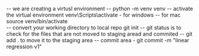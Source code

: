 -- we are creating  a virtusl environment
-- python -m venv venv
-- activate the virtual environment
venv\Scripts\activate  - for windows
-- for mac  source venv/bin/activate    
-- convert your working directory to local repo git init
-- git status is to check for the files that are not moved to staging aread and commited
-- git add . to move it to the staging area
-- commit area - git commit -m "linear regression v1"